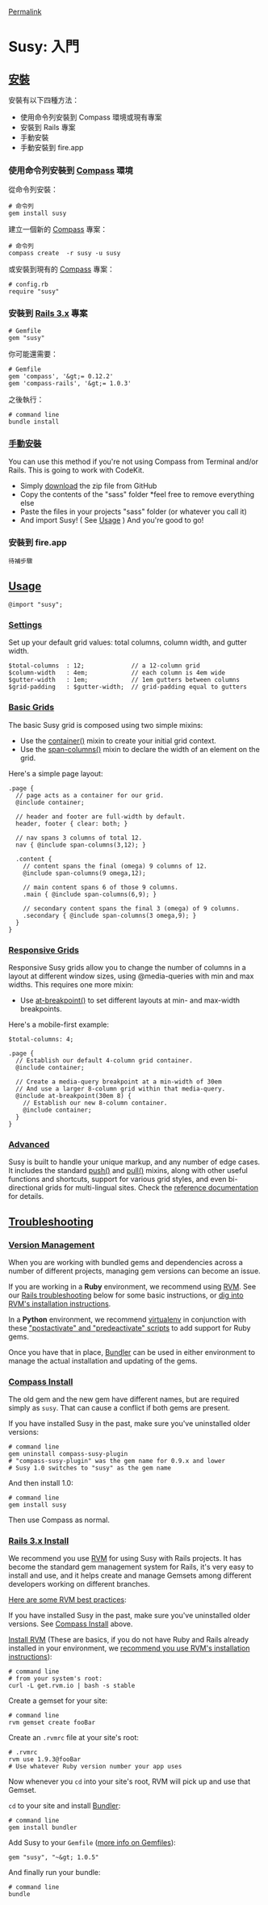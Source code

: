 [Permalink](http://susy.oddbird.net/guides/ "Permalink to Susy: Getting Started")

# Susy: 入門

## [安裝][10]

安裝有以下四種方法：

- 使用命令列安裝到 Compass 環境或現有專案
- 安裝到 Rails 專案
- 手動安裝
- 手動安裝到 fire.app

### 使用命令列安裝到 [Compass][11] 環境

從命令列安裝：

    # 命令列
    gem install susy


建立一個新的 [Compass][12] 專案：

    # 命令列
    compass create  -r susy -u susy


或安裝到現有的 [Compass][12] 專案：

    # config.rb
    require "susy"


### 安裝到 [Rails 3.x][13] 專案

    # Gemfile
    gem "susy"


你可能還需要：

    # Gemfile
    gem 'compass', '&gt;= 0.12.2'
    gem 'compass-rails', '&gt;= 1.0.3'


之後執行：

    # command line
    bundle install


### [手動安裝][14]

You can use this method if you're not using Compass from Terminal and/or Rails. This is going to work with CodeKit.

*   Simply [download][15] the zip file from GitHub
*   Copy the contents of the "sass" folder *feel free to remove everything else
*   Paste the files in your projects "sass" folder (or whatever you call it)
*   And import Susy! ( See [Usage][16] ) And you're good to go!

### 安裝到 fire.app

    待補步驟

## [Usage][16]

    @import "susy";


### [Settings][17]

Set up your default grid values: total columns, column width, and gutter width.

    $total-columns  : 12;             // a 12-column grid
    $column-width   : 4em;            // each column is 4em wide
    $gutter-width   : 1em;            // 1em gutters between columns
    $grid-padding   : $gutter-width;  // grid-padding equal to gutters


### [Basic Grids][18]

The basic Susy grid is composed using two simple mixins:

*   Use the [container()][19] mixin to create your initial grid context.
*   Use the [span-columns()][20] mixin to declare the width of an element on the grid.

Here's a simple page layout:

    .page {
      // page acts as a container for our grid.
      @include container;

      // header and footer are full-width by default.
      header, footer { clear: both; }

      // nav spans 3 columns of total 12.
      nav { @include span-columns(3,12); }

      .content {
        // content spans the final (omega) 9 columns of 12.
        @include span-columns(9 omega,12);

        // main content spans 6 of those 9 columns.
        .main { @include span-columns(6,9); }

        // secondary content spans the final 3 (omega) of 9 columns.
        .secondary { @include span-columns(3 omega,9); }
      }
    }


### [Responsive Grids][21]

Responsive Susy grids allow you to change the number of columns in a layout at different window sizes, using @media-queries with min and max widths. This requires one more mixin:

*   Use [at-breakpoint()][22] to set different layouts at min- and max-width breakpoints.

Here's a mobile-first example:

    $total-columns: 4;

    .page {
      // Establish our default 4-column grid container.
      @include container;

      // Create a media-query breakpoint at a min-width of 30em
      // And use a larger 8-column grid within that media-query.
      @include at-breakpoint(30em 8) {
        // Establish our new 8-column container.
        @include container;
      }
    }


### [Advanced][23]

Susy is built to handle your unique markup, and any number of edge cases. It includes the standard [push()][24] and [pull()][25] mixins, along with other useful functions and shortcuts, support for various grid styles, and even bi-directional grids for multi-lingual sites. Check the [reference documentation][26] for details.

## [Troubleshooting][27]

### [Version Management][28]

When you are working with bundled gems and dependencies across a number of different projects, managing gem versions can become an issue.

If you are working in a **Ruby** environment, we recommend using [RVM][29]. See our [Rails troubleshooting][30] below for some basic instructions, or [dig into RVM's installation instructions][29].

In a **Python** environment, we recommend [virtualenv][31] in conjunction with these ["postactivate" and "predeactivate" scripts][32] to add support for Ruby gems.

Once you have that in place, [Bundler][33] can be used in either environment to manage the actual installation and updating of the gems.

### [Compass Install][34]

The old gem and the new gem have different names, but are required simply as `susy`. That can cause a conflict if both gems are present.

If you have installed Susy in the past, make sure you've uninstalled older versions:

    # command line
    gem uninstall compass-susy-plugin
    # "compass-susy-plugin" was the gem name for 0.9.x and lower
    # Susy 1.0 switches to "susy" as the gem name


And then install 1.0:

    # command line
    gem install susy


Then use Compass as normal.

### [Rails 3.x Install][30]

We recommend you use [RVM][35] for using Susy with Rails projects. It has become the standard gem management system for Rails, it's very easy to install and use, and it helps create and manage Gemsets among different developers working on different branches.

[Here are some RVM best practices][36]:

If you have installed Susy in the past, make sure you've uninstalled older versions. See [Compass Install][34] above.

[Install RVM][29] (These are basics, if you do not have Ruby and Rails already installed in your environment, we [recommend you use RVM's installation instructions][29]):

    # command line
    # from your system's root:
    curl -L get.rvm.io | bash -s stable


Create a gemset for your site:

    # command line
    rvm gemset create fooBar


Create an `.rvmrc` file at your site's root:

    # .rvmrc
    rvm use 1.9.3@fooBar
    # Use whatever Ruby version number your app uses


Now whenever you `cd` into your site's root, RVM will pick up and use that Gemset.

`cd` to your site and install [Bundler][33]:

    # command line
    gem install bundler


Add Susy to your `Gemfile` ([more info on Gemfiles][37]):

    gem "susy", "~&gt; 1.0.5"


And finally run your bundle:

    # command line
    bundle


 [10]: http://susy.oddbird.net/guides/#start-install
 [11]: http://susy.oddbird.net/guides/#start-compass
 [12]: http://compass-style.org/
 [13]: http://susy.oddbird.net/guides/#start-rails
 [14]: http://susy.oddbird.net/guides/#start-manual
 [15]: https://github.com/ericam/susy/archive/master.zip
 [16]: http://susy.oddbird.net/guides/#start-usage
 [17]: http://susy.oddbird.net/guides/#start-settings
 [18]: http://susy.oddbird.net/guides/#start-basic
 [19]: http://susy.oddbird.net/guides/reference/#ref-container
 [20]: http://susy.oddbird.net/guides/reference/#ref-span-columns
 [21]: http://susy.oddbird.net/guides/#start-responsive
 [22]: http://susy.oddbird.net/guides/reference/#ref-at-breakpoint
 [23]: http://susy.oddbird.net/guides/#start-advanced
 [24]: http://susy.oddbird.net/guides/reference/#ref-push
 [25]: http://susy.oddbird.net/guides/reference/#ref-pull
 [26]: http://susy.oddbird.net/guides/reference/
 [27]: http://susy.oddbird.net/guides/#troubleshooting
 [28]: http://susy.oddbird.net/guides/#troubleshooting-versions
 [29]: http://rvm.io/rvm/install/
 [30]: http://susy.oddbird.net/guides/#troubleshooting-rails-install
 [31]: http://www.virtualenv.org/en/latest/index.html
 [32]: https://gist.github.com/1078601
 [33]: http://gembundler.com/
 [34]: http://susy.oddbird.net/guides/#troubleshooting-compass-install
 [35]: http://rvm.io
 [36]: http://rvm.io/rvm/best-practices/
 [37]: http://gembundler.com/gemfile.html
